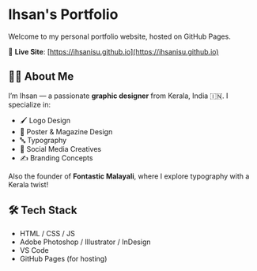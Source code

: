 # Ihsan's Portfolio

Welcome to my personal portfolio website, hosted on GitHub Pages.

🔗 **Live Site**: [https://ihsanisu.github.io](https://ihsanisu.github.io)

## 🧑‍🎨 About Me

I’m Ihsan — a passionate **graphic designer** from Kerala, India 🇮🇳. I specialize in:

- 🖌️ Logo Design  
- 📄 Poster & Magazine Design  
- 🔤 Typography  
- 📱 Social Media Creatives  
- ✍️ Branding Concepts

Also the founder of **Fontastic Malayali**, where I explore typography with a Kerala twist!

## 🛠️ Tech Stack

- HTML / CSS / JS  
- Adobe Photoshop / Illustrator / InDesign  
- VS Code  
- GitHub Pages (for hosting)

